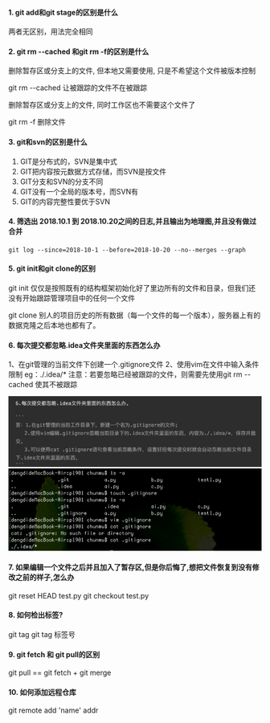 #### 1. git add和git stage的区别是什么
两者无区别，用法完全相同

#### 2. git rm --cached 和git rm -f的区别是什么
删除暂存区或分支上的文件, 但本地又需要使用, 只是不希望这个文件被版本控制

git rm --cached  让被跟踪的文件不在被跟踪

删除暂存区或分支上的文件, 同时工作区也不需要这个文件了

git rm -f   删除文件

#### 3. git和svn的区别是什么

1. GIT是分布式的，SVN是集中式
2. GIT把内容按元数据方式存储，而SVN是按文件
3. GIT分支和SVN的分支不同
4. GIT没有一个全局的版本号，而SVN有
5. GIT的内容完整性要优于SVN

#### 4. 筛选出 2018.10.1 到 2018.10.20之间的日志,并且输出为地理图,并且没有做过合并
```
git log --since=2018-10-1 --before=2018-10-20 --no--merges --graph
```
#### 5. git init和git clone的区别
git init 仅仅是按照既有的结构框架初始化好了里边所有的文件和目录，但我们还没有开始跟踪管理项目中的任何一个文件

git clone 别人的项目历史的所有数据（每一个文件的每一个版本），服务器上有的数据克隆之后本地也都有了。

#### 6. 每次提交都忽略.idea文件夹里面的东西怎么办
1、在git管理的当前文件下创建一个.gitignore文件
2、使用vim在文件中输入条件限制  eg：./.idea/*
注意：若要忽略已经被跟踪的文件，则需要先使用git rm --cached 使其不被跟踪

<img src="./1.png" />
<img src="./2.png" />

#### 7. 如果编辑一个文件之后并且加入了暂存区,但是你后悔了,想把文件恢复到没有修改之前的样子,怎么办

git reset HEAD test.py
git checkout test.py
#### 8. 如何检出标签?
git tag
git tag 标签号
#### 9. git fetch 和 git pull的区别
git pull == git fetch + git merge

#### 10. 如何添加远程仓库
git remote add 'name' addr